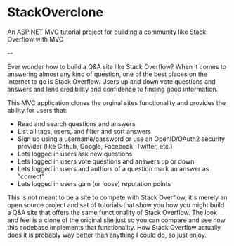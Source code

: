 # StackOverclone

An ASP.NET MVC tutorial project for building a community like Stack Overflow with MVC

--

Ever wonder how to build a Q&A site like Stack Overflow? When it comes to answering almost any kind of question, one of the best places on the Internet to go is Stack Overflow. Users up and down vote questions and answers and lend credibility and confidence to finding good information.

This MVC application clones the orginal sites functionality and provides the ability for users that:

* Read and search questions and answers
* List all tags, users, and filter and sort answers
* Sign up using a username/password or use an OpenID/OAuth2 security provider (like Github, Google, Facebook, Twitter, etc.)
* Lets logged in users ask new questions
* Lets logged in users vote questions and answers up or down
* Lets logged in users and authors of a question mark an answer as "correct"
* Lets logged in users gain (or loose) reputation points

This is not meant to be a site to compete with Stack Overflow, it's merely an open source project and set of tutorials that show you how you might build a Q&A site that offers the same functionality of Stack Overflow. The look and feel is a clone of the original site just so you can compare and see how this codebase implements that functionality. How Stack Overflow actually does it is probably way better than anything I could do, so just enjoy.
